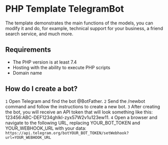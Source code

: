 # PHP Template TelegramBot
The template demonstrates the main functions of the models, you can modify it and do, for example, technical support for your business, a friend search service, and much more.

## Requirements
- The PHP version is at least 7.4
- Hosting with the ability to execute PHP scripts
- Domain name

## How do I create a bot?
`1` Open Telegram and find the bot @BotFather.
`2` Send the /newbot command and follow the instructions to create a new bot.
`3` After creating the bot, you will receive an API token that will look something like this: 123456:ABC-DEF1234ghIkl-zyx57W2v1u123ew11.
`4` Open a browser and navigate to the following URL, replacing YOUR_BOT_TOKEN and YOUR_WEBHOOK_URL with your data:
```https://api.telegram.org/botYOUR_BOT_TOKEN/setWebhook?url=YOUR_WEBHOOK_URL```


